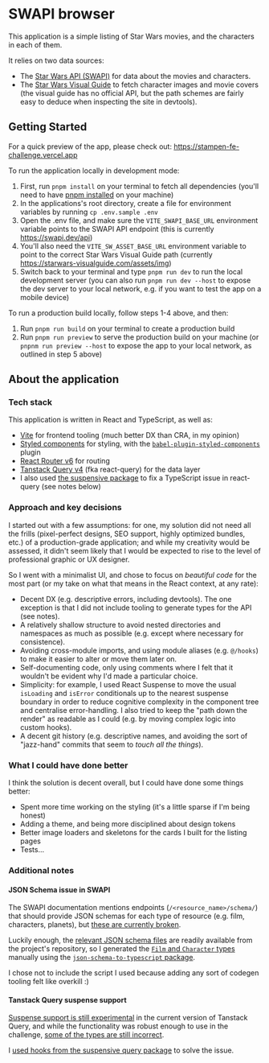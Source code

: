 # SWAPI browser

This application is a simple listing of Star Wars movies, and the characters in each of them.

It relies on two data sources:
- The [Star Wars API (SWAPI)](https://swapi.dev/documentation) for data about the movies and characters.
- The [Star Wars Visual Guide](https://starwars-visualguide.com/) to fetch character images
  and movie covers (the visual guide has no official API, but the path schemes are fairly easy
  to deduce when inspecting the site in devtools).

## Getting Started

For a quick preview of the app, please check out: https://stampen-fe-challenge.vercel.app

To run the application locally in development mode:
1. First, run `pnpm install` on your terminal to fetch all dependencies (you'll
   need to have [pnpm installed](https://pnpm.io/installation) on your machine)
2. In the applications's root directory, create a file for environment
   variables by running `cp .env.sample .env`
3. Open the .env file, and make sure the `VITE_SWAPI_BASE_URL` environment
   variable points to the SWAPI API endpoint (this is currently
   https://swapi.dev/api)
4. You'll also need the `VITE_SW_ASSET_BASE_URL` environment variable to point
   to the correct Star Wars Visual Guide path (currently
   https://starwars-visualguide.com/assets/img)
5. Switch back to your terminal and type `pnpm run dev` to run the local
   development server (you can also run `pnpm run dev --host` to expose the dev
   server to your local network, e.g. if you want to test the app on a mobile
   device)

To run a production build locally, follow steps 1-4 above, and then:
1. Run `pnpm run build` on your terminal to create a production build
2. Run `pnpm run preview` to serve the production build on your machine (or
   `pnpnm run preview --host` to expose the app to your local network, as
   outlined in step 5 above)

## About the application

### Tech stack

This application is written in React and TypeScript, as well as:
- [Vite](https://vitejs.dev/) for frontend tooling (much better DX than CRA, in my opinion)
- [Styled components](https://styled-components.com/) for styling, with the [`babel-plugin-styled-components`](https://github.com/styled-components/babel-plugin-styled-components) plugin
- [React Router v6](https://reactrouter.com) for routing
- [Tanstack Query v4](https://tanstack.com/query/latest) (fka react-query) for the data layer
- I also used [the suspensive package](https://suspensive.org/docs/react-query/README.i18n) to fix a TypeScript issue in react-query (see notes below)

### Approach and key decisions

I started out with a few assumptions: for one, my solution did not need all the
frills (pixel-perfect designs, SEO support, highly optimized bundles, etc.) of
a production-grade application; and while my creativity would be assessed, it
didn't seem likely that I would be expected to rise to the level of professional
graphic or UX designer.

So I went with a minimalist UI, and chose to focus on *beautiful code* for the
most part (or my take on what that means in the React context, at any rate):
- Decent DX (e.g. descriptive errors, including devtools). The one exception is
  that I did not include tooling to generate types for the API (see notes).
- A relatively shallow structure to avoid nested directories and namespaces as much
  as possible (e.g. except where necessary for consistence).
- Avoiding cross-module imports, and using module aliases (e.g. `@/hooks`) to
  make it easier to alter or move them later on.
- Self-documenting code, only using comments where I felt that it wouldn't be
  evident why I'd made a particular choice.
- Simplicity: for example, I used React Suspense to move the usual `isLoading`
  and `isError` conditionals up to the nearest suspense boundary in order to
  reduce cognitive complexity in the component tree and centralise error-handling.
  I also tried to keep the "path down the render" as readable as I could (e.g.
  by moving complex logic into custom hooks).
- A decent git history (e.g. descriptive names, and avoiding the sort of
  "jazz-hand" commits that seem to *touch all the things*).

### What I could have done better

I think the solution is decent overall, but I could have done some things better:
- Spent more time working on the styling (it's a little sparse if I'm being honest)
- Adding a theme, and being more disciplined about design tokens
- Better image loaders and skeletons for the cards I built for the listing pages
- Tests...


### Additional notes

#### JSON Schema issue in SWAPI

The SWAPI documentation mentions endpoints (`/<resource_name>/schema/`) that
should provide JSON schemas for each type of resource (e.g. film, characters,
planets), but [these are currently broken](https://github.com/Juriy/swapi/issues/37).

Luckily enough, the [relevant JSON schema files](https://github.com/phalt/swapi/tree/master/resources/schemas) are readily available from the
project's repository, so I generated the [`Film` and `Character` types](https://github.com/corrni/stampen-fe-challenge/commit/f0e5900fd47b575644de6d0e98ffba4cce049dbe)
manually using the [`json-schema-to-typescript` package](https://www.npmjs.com/package/json-schema-to-typescript).

I chose not to include the script I used because adding any sort of codegen
tooling felt like overkill :)

#### Tanstack Query suspense support

[Suspense support is still experimental](https://tanstack.com/query/latest/docs/react/guides/suspense) in the current version of Tanstack
Query, and while the functionality was robust enough to use in the challenge,
[some of the types are still incorrect](https://github.com/TanStack/query/issues/1297).

I [used hooks from the suspensive query package](https://github.com/corrni/stampen-fe-challenge/commit/a2279da4a7ce1a50270e5ebe2ed2cb9857387601) to solve the issue.
